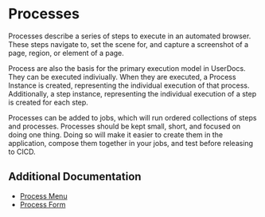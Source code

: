 # Processes

Processes describe a series of steps to execute in an automated browser. These steps navigate to, set the scene for, and capture a screenshot of a page, region, or element of a page.

Process are also the basis for the primary execution model in UserDocs. They can be executed indiviually. When they are executed, a Process Instance is created, representing the individual execution of that process. Additionally, a step instance, representing the individual execution of a step is created for each step. 

Processes can be added to jobs, which will run ordered collections of steps and processes.  Processes should be kept small, short, and focused on doing one thing. Doing so will make it easier to create them in the application, compose them together in your jobs, and test before releasing to CICD.

## Additional Documentation

* [Process Menu](process_menu.md)
* [Process Form](process_form.md)